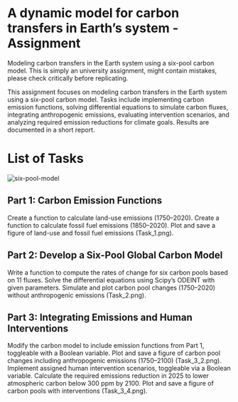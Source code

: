 # A dynamic model for carbon transfers in Earth’s system - Assignment
Modeling carbon transfers in the Earth system using a six-pool carbon model.
This is simply an university assignment, might contain mistakes, please check critically before replicating. 

This assignment focuses on modeling carbon transfers in the Earth system using a six-pool carbon model. Tasks include implementing carbon emission functions, solving differential equations to simulate carbon fluxes, integrating anthropogenic emissions, evaluating intervention scenarios, and analyzing required emission reductions for climate goals. Results are documented in a short report.
# List of Tasks
![six-pool-model](https://github.com/user-attachments/assets/d3af02a1-3a1c-4453-af26-9369d8377142)

## Part 1: Carbon Emission Functions 
Create a function to calculate land-use emissions (1750–2020).
Create a function to calculate fossil fuel emissions (1850–2020).
Plot and save a figure of land-use and fossil fuel emissions (Task_1.png).
## Part 2: Develop a Six-Pool Global Carbon Model 
Write a function to compute the rates of change for six carbon pools based on 11 fluxes.
Solve the differential equations using Scipy’s ODEINT with given parameters.
Simulate and plot carbon pool changes (1750–2020) without anthropogenic emissions (Task_2.png).
## Part 3: Integrating Emissions and Human Interventions 
Modify the carbon model to include emission functions from Part 1, toggleable with a Boolean variable.
Plot and save a figure of carbon pool changes including anthropogenic emissions (1750–2100) (Task_3_2.png).
Implement assigned human intervention scenarios, toggleable via a Boolean variable.
Calculate the required emissions reduction in 2025 to lower atmospheric carbon below 300 ppm by 2100.
Plot and save a figure of carbon pools with interventions (Task_3_4.png).
